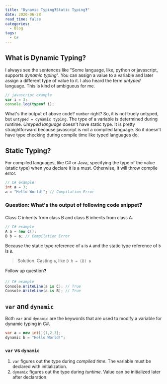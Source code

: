 ```yaml
---
title: "Dynamic Typing❓Static Typing❓"
date: 2020-06-28
read_time: false
categories:
  - Blog
tags:
  - C#
---
```


## What is Dynamic Typing?

I always see the sentences like "Some language, like, python or javascript, supports _dynamic typing_". You can assign a value to a variable and later assign a different type of value to it. I also heard the term _untyped_ language. This is kind of ambiguous for me.

```javascript
// javascript example
var i = 3;
console.log(typeof i);
```

What's the output of above code? `number` right? So, it is not truely untyped, but `untyped = dynamic typing`. The type of a variable is determined during runtime. _Untyped language_ doesn't have static type. It is pretty straightforward because javascript is not a compiled language. So it doesn't have type checking during compile time like typed languages do.

## Static Typing?

For compiled languages, like C# or Java, specifying the type of the value (static type) when you declare it is a must. Otherwise, it will throw compile error.

```c#
// C# example
int a = 3;
a = "Hello World!"; // Compilation Error
```

### Question: What's the output of following code snippet❓

Class C inherits from class B and class B inherits from class A.

```c#
// C# example
A a = new C();
B b = a; // Compilation Error
```

Because the static type reference of `a` is `A` and the static type reference of `b` is `B`.

> Solution. Casting `a`, like `B b = (B) a`

Follow up question❓

```c#
// C# example
Console.WriteLine(a is C); // True
Console.WriteLine(a is B); // True
```

## `var` and `dynamic`

Both `var` and `dynamic` are the keywords that are used to modify a variable for dynamic typing in C#.

```c#
var a = new int[]{1,2,3};
dynamic b = "Hello World!";
```

### `var` vs `dynamic`

1. `var` figures out the type during _compiled time_. The variable must be declared with initialization.
2. `dynamic` figures out the type during _tuntime_. Value can be initialized later after declaration.
